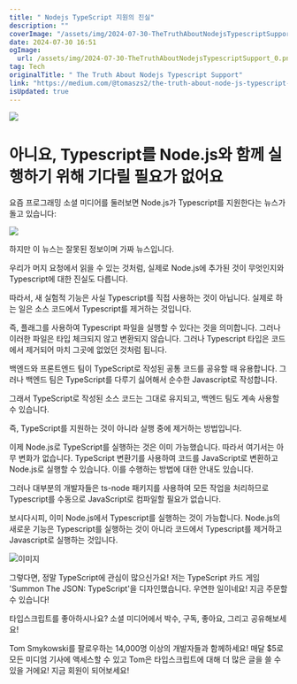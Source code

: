 ```yaml
---
title: " Nodejs TypeScript 지원의 진실"
description: ""
coverImage: "/assets/img/2024-07-30-TheTruthAboutNodejsTypescriptSupport_0.png"
date: 2024-07-30 16:51
ogImage:
  url: /assets/img/2024-07-30-TheTruthAboutNodejsTypescriptSupport_0.png
tag: Tech
originalTitle: " The Truth About Nodejs Typescript Support"
link: "https://medium.com/@tomaszs2/the-truth-about-node-js-typescript-support-8602f690ee69"
isUpdated: true
---
```


<img src="/assets/img/2024-07-30-TheTruthAboutNodejsTypescriptSupport_0.png" />

# 아니요, Typescript를 Node.js와 함께 실행하기 위해 기다릴 필요가 없어요

요즘 프로그래밍 소셜 미디어를 둘러보면 Node.js가 Typescript를 지원한다는 뉴스가 돌고 있습니다:

<img src="/assets/img/2024-07-30-TheTruthAboutNodejsTypescriptSupport_1.png" />

<!-- cozy-coder - 수평 -->

<ins class="adsbygoogle"
     style="display:block"
     data-ad-client="ca-pub-4877378276818686"
     data-ad-slot="1107185301"
     data-ad-format="auto"
     data-full-width-responsive="true"></ins>

<script>
     (adsbygoogle = window.adsbygoogle || []).push({});
</script>

하지만 이 뉴스는 잘못된 정보이며 가짜 뉴스입니다.

우리가 머지 요청에서 읽을 수 있는 것처럼, 실제로 Node.js에 추가된 것이 무엇인지와 Typescript에 대한 진실도 다릅니다.

따라서, 새 실험적 기능은 사실 Typescript를 직접 사용하는 것이 아닙니다. 실제로 하는 일은 소스 코드에서 Typescript를 제거하는 것입니다.

즉, 플래그를 사용하여 Typescript 파일을 실행할 수 있다는 것을 의미합니다. 그러나 이러한 파일은 타입 체크되지 않고 변환되지 않습니다. 그러나 Typescript 타입은 코드에서 제거되어 마치 그곳에 없었던 것처럼 됩니다.

<!-- cozy-coder - 수평 -->

<ins class="adsbygoogle"
     style="display:block"
     data-ad-client="ca-pub-4877378276818686"
     data-ad-slot="1107185301"
     data-ad-format="auto"
     data-full-width-responsive="true"></ins>

<script>
     (adsbygoogle = window.adsbygoogle || []).push({});
</script>

백엔드와 프론트엔드 팀이 TypeScript로 작성된 공통 코드를 공유할 때 유용합니다. 그러나 백엔드 팀은 TypeScript를 다루기 싫어해서 순수한 Javascript로 작성합니다.

그래서 TypeScript로 작성된 소스 코드는 그대로 유지되고, 백엔드 팀도 계속 사용할 수 있습니다.

즉, TypeScript를 지원하는 것이 아니라 실행 중에 제거하는 방법입니다.

이제 Node.js로 TypeScript를 실행하는 것은 이미 가능했습니다. 따라서 여기서는 아무 변화가 없습니다. TypeScript 변환기를 사용하여 코드를 JavaScript로 변환하고 Node.js로 실행할 수 있습니다. 이를 수행하는 방법에 대한 안내도 있습니다.

<!-- cozy-coder - 수평 -->

<ins class="adsbygoogle"
     style="display:block"
     data-ad-client="ca-pub-4877378276818686"
     data-ad-slot="1107185301"
     data-ad-format="auto"
     data-full-width-responsive="true"></ins>

<script>
     (adsbygoogle = window.adsbygoogle || []).push({});
</script>

그러나 대부분의 개발자들은 ts-node 패키지를 사용하여 모든 작업을 처리하므로 Typescript를 수동으로 JavaScript로 컴파일할 필요가 없습니다.

보시다시피, 이미 Node.js에서 Typescript를 실행하는 것이 가능합니다. Node.js의 새로운 기능은 Typescript를 실행하는 것이 아니라 코드에서 Typescript를 제거하고 Javascript로 실행하는 것입니다.

![이미지](/assets/img/2024-07-30-TheTruthAboutNodejsTypescriptSupport_2.png)

그렇다면, 정말 TypeScript에 관심이 많으신가요! 저는 TypeScript 카드 게임 'Summon The JSON: TypeScript'을 디자인했습니다. 우연한 일이네요! 지금 주문할 수 있습니다!

<!-- cozy-coder - 수평 -->

<ins class="adsbygoogle"
     style="display:block"
     data-ad-client="ca-pub-4877378276818686"
     data-ad-slot="1107185301"
     data-ad-format="auto"
     data-full-width-responsive="true"></ins>

<script>
     (adsbygoogle = window.adsbygoogle || []).push({});
</script>

타입스크립트를 좋아하시나요? 소셜 미디어에서 박수, 구독, 좋아요, 그리고 공유해보세요!

Tom Smykowski를 팔로우하는 14,000명 이상의 개발자들과 함께하세요! 매달 $5로 모든 미디엄 기사에 액세스할 수 있고 Tom은 타입스크립트에 대해 더 많은 글을 쓸 수 있을 거에요! 지금 회원이 되어보세요!
